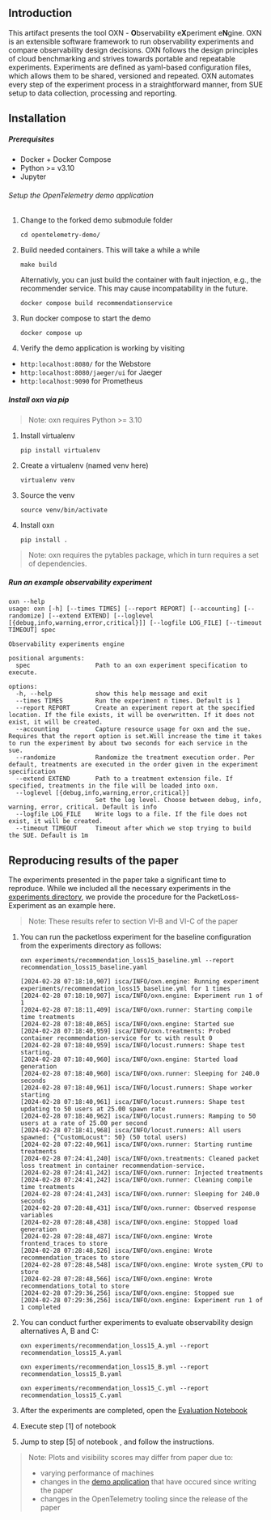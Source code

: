 ## Introduction
This artifact presents the tool OXN - **O**bservability e**X**periment e**N**gine. 
OXN is an extensible software framework to run observability experiments and compare observability design decisions.
OXN follows the design principles of cloud benchmarking and strives towards portable and repeatable experiments.
Experiments are defined as yaml-based configuration files, which allows them to be shared, versioned and repeated.
OXN automates every step of the experiment process in a straightforward manner, from SUE setup to data collection, processing and reporting. 


## Installation

##### Prerequisites
- Docker + Docker Compose
- Python >= v3.10
- Jupyter


###### Setup the OpenTelemetry demo application
1.  Change to the forked demo submodule folder

    ```cd opentelemetry-demo/```

2. Build needed containers. This will take a while a while

    ``` make build ```

    Alternativly, you can just build the container with fault injection, e.g., the recommender service. This may cause incompatability in the future. 

    ``` docker compose build recommendationservice ```

3. Run docker compose to start the demo

    ```docker compose up```

3. Verify the demo application is working by visiting

* ```http:localhost:8080/``` for the Webstore
* ```http:localhost:8080/jaeger/ui``` for Jaeger
* ```http:localhost:9090``` for Prometheus

##### Install oxn via pip

> Note: oxn requires Python >= 3.10

1. Install virtualenv

    ```pip install virtualenv```

2. Create a virtualenv (named venv here)

    ```virtualenv venv```

3. Source the venv 

    ```source venv/bin/activate```

4. Install oxn

    ```pip install . ```

> Note: oxn requires the pytables package, which in turn requires a set of dependencies.


##### Run an example observability experiment

```
oxn --help
usage: oxn [-h] [--times TIMES] [--report REPORT] [--accounting] [--randomize] [--extend EXTEND] [--loglevel [{debug,info,warning,error,critical}]] [--logfile LOG_FILE] [--timeout TIMEOUT] spec

Observability experiments engine

positional arguments:
  spec                  Path to an oxn experiment specification to execute.

options:
  -h, --help            show this help message and exit
  --times TIMES         Run the experiment n times. Default is 1
  --report REPORT       Create an experiment report at the specified location. If the file exists, it will be overwritten. If it does not exist, it will be created.
  --accounting          Capture resource usage for oxn and the sue. Requires that the report option is set.Will increase the time it takes to run the experiment by about two seconds for each service in the sue.
  --randomize           Randomize the treatment execution order. Per default, treatments are executed in the order given in the experiment specification
  --extend EXTEND       Path to a treatment extension file. If specified, treatments in the file will be loaded into oxn.
  --loglevel [{debug,info,warning,error,critical}]
                        Set the log level. Choose between debug, info, warning, error, critical. Default is info
  --logfile LOG_FILE    Write logs to a file. If the file does not exist, it will be created.
  --timeout TIMEOUT     Timeout after which we stop trying to build the SUE. Default is 1m

```

## Reproducing results of the paper
The experiments presented in the paper take a significant time to reproduce. 
While we included all the necessary experiments in the [experiments directory](/experiments), we provide the procedure for the PacketLoss-Experiment as an example here.
> Note: These results refer to section VI-B and VI-C of the paper 

1. You can run the packetloss experiment for the baseline configuration from the experiments directory as follows:

    ```oxn experiments/recommendation_loss15_baseline.yml --report recommendation_loss15_baseline.yaml```

    ```log
    [2024-02-28 07:18:10,907] isca/INFO/oxn.engine: Running experiment experiments/recommendation_loss15_baseline.yml for 1 times
    [2024-02-28 07:18:10,907] isca/INFO/oxn.engine: Experiment run 1 of 1
    [2024-02-28 07:18:11,409] isca/INFO/oxn.runner: Starting compile time treatments
    [2024-02-28 07:18:40,865] isca/INFO/oxn.engine: Started sue
    [2024-02-28 07:18:40,959] isca/INFO/oxn.treatments: Probed container recommendation-service for tc with result 0
    [2024-02-28 07:18:40,959] isca/INFO/locust.runners: Shape test starting.
    [2024-02-28 07:18:40,960] isca/INFO/oxn.engine: Started load generation
    [2024-02-28 07:18:40,960] isca/INFO/oxn.runner: Sleeping for 240.0 seconds
    [2024-02-28 07:18:40,961] isca/INFO/locust.runners: Shape worker starting
    [2024-02-28 07:18:40,961] isca/INFO/locust.runners: Shape test updating to 50 users at 25.00 spawn rate
    [2024-02-28 07:18:40,962] isca/INFO/locust.runners: Ramping to 50 users at a rate of 25.00 per second
    [2024-02-28 07:18:41,968] isca/INFO/locust.runners: All users spawned: {"CustomLocust": 50} (50 total users)
    [2024-02-28 07:22:40,961] isca/INFO/oxn.runner: Starting runtime treatments
    [2024-02-28 07:24:41,240] isca/INFO/oxn.treatments: Cleaned packet loss treatment in container recommendation-service.
    [2024-02-28 07:24:41,242] isca/INFO/oxn.runner: Injected treatments
    [2024-02-28 07:24:41,242] isca/INFO/oxn.runner: Cleaning compile time treatments
    [2024-02-28 07:24:41,243] isca/INFO/oxn.runner: Sleeping for 240.0 seconds
    [2024-02-28 07:28:48,431] isca/INFO/oxn.runner: Observed response variables
    [2024-02-28 07:28:48,438] isca/INFO/oxn.engine: Stopped load generation
    [2024-02-28 07:28:48,487] isca/INFO/oxn.engine: Wrote frontend_traces to store
    [2024-02-28 07:28:48,526] isca/INFO/oxn.engine: Wrote recommendation_traces to store
    [2024-02-28 07:28:48,548] isca/INFO/oxn.engine: Wrote system_CPU to store
    [2024-02-28 07:28:48,566] isca/INFO/oxn.engine: Wrote recommendations_total to store
    [2024-02-28 07:29:36,256] isca/INFO/oxn.engine: Stopped sue
    [2024-02-28 07:29:36,256] isca/INFO/oxn.engine: Experiment run 1 of 1 completed
    ```

2. You can conduct further experiments to evaluate observability design alternatives A, B and C:

    ```oxn experiments/recommendation_loss15_A.yml --report recommendation_loss15_A.yaml```

    ```oxn experiments/recommendation_loss15_B.yml --report recommendation_loss15_B.yaml```

    ```oxn experiments/recommendation_loss15_C.yml --report recommendation_loss15_C.yaml```


3. After the experiments are completed, open the [Evaluation Notebook](Evaluation.ipynb) 

4. Execute step [1] of notebook

5. Jump to step [5] of notebook , and follow the instructions.

>Note: Plots and visibility scores may differ from paper due to:
  > - varying performance of machines
  > - changes in the [demo application](https://github.com/open-telemetry/opentelemetry-demo) that have occured since writing the paper
  > - changes in the OpenTelemetry tooling since the release of the paper
